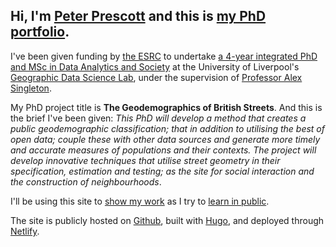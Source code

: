 ## Hi, I'm [Peter Prescott](https://peter.prescott.org.uk) and this is [my PhD portfolio](https://geodemographics.co.uk).

I've been given funding by [the ESRC](https://esrc.ukri.org/) to undertake [a 4-year integrated PhD and MSc in Data Analytics and Society](https://datacdt.org/) at the University of Liverpool's [Geographic Data Science Lab](https://www.liverpool.ac.uk/geographic-data-science/about/), under the supervision of [Professor Alex Singleton](http://www.alex-singleton.com/).

My PhD project title is **The Geodemographics of British Streets**. And this is the brief I've been given: *This PhD will develop a method that creates a public geodemographic classification; that in addition to utilising the best of open data; couple these with other data sources and generate more timely and accurate measures of populations and their contexts. The project will develop innovative techniques that utilise street geometry in their specification, estimation and testing; as the site for social interaction and the construction of neighbourhoods*.

I'll be using this site to [show my work](https://www.amazon.co.uk/Show-Your-Work-Getting-Discovered/) as I try to [learn in public](https://www.swyx.io/writing/learn-in-public/).

The site is publicly hosted on [Github](https://github.com/peterprescott/geodemographics), built with [Hugo](https://gohugo.io/getting-started/quick-start/), and deployed through [Netlify](https://www.netlify.com/blog/2016/09/21/a-step-by-step-guide-victor-hugo-on-netlify/).
